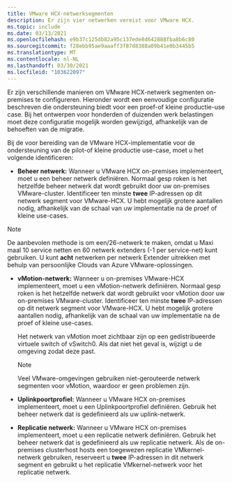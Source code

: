 ```yaml
---
title: VMware HCX-netwerksegmenten
description: Er zijn vier netwerken vereist voor VMware HCX.
ms.topic: include
ms.date: 03/13/2021
ms.openlocfilehash: e9b37c125db82a95c137ede8d642888fba8b6c80
ms.sourcegitcommit: f28ebb95ae9aaaff3f87d8388a09b41e0b3445b5
ms.translationtype: MT
ms.contentlocale: nl-NL
ms.lasthandoff: 03/30/2021
ms.locfileid: "103622097"
---
```

<!-- Used in avs-production-ready-deployment.md and tutorial-deploy-vmware-hcx.md -->

Er zijn verschillende manieren om VMware HCX-netwerk segmenten on-premises te configureren. Hieronder wordt een eenvoudige configuratie beschreven die ondersteuning biedt voor een proef-of kleine productie-use case.  Bij het ontwerpen voor honderden of duizenden werk belastingen moet deze configuratie mogelijk worden gewijzigd, afhankelijk van de behoeften van de migratie.  

Bij de voor bereiding van de VMware HCX-implementatie voor de ondersteuning van de pilot-of kleine productie use-case, moet u het volgende identificeren:

- **Beheer netwerk:** Wanneer u VMware HCX on-premises implementeert, moet u een beheer netwerk definiëren.  Normaal gesp roken is het hetzelfde beheer netwerk dat wordt gebruikt door uw on-premises VMware-cluster.  Identificeer ten minste **twee** IP-adressen op dit netwerk segment voor VMware-HCX. U hebt mogelijk grotere aantallen nodig, afhankelijk van de schaal van uw implementatie na de proef of kleine use-cases.

> [!NOTE]
   > De aanbevolen methode is om een/26-netwerk te maken, omdat u Maxi maal 10 service netten en 60 netwerk extenders (-1 per service-net) kunt gebruiken. U kunt **acht** netwerken per netwerk Extender uitrekken met behulp van persoonlijke Clouds van Azure VMware-oplossingen.
   >
   
- **vMotion-netwerk:** Wanneer u on-premises VMware-HCX implementeert, moet u een vMotion-netwerk definiëren.  Normaal gesp roken is het hetzelfde netwerk dat wordt gebruikt voor vMotion door uw on-premises VMware-cluster.  Identificeer ten minste **twee** IP-adressen op dit netwerk segment voor VMware-HCX. U hebt mogelijk grotere aantallen nodig, afhankelijk van de schaal van uw implementatie na de proef of kleine use-cases.

   Het netwerk van vMotion moet zichtbaar zijn op een gedistribueerde virtuele switch of vSwitch0. Als dat niet het geval is, wijzigt u de omgeving zodat deze past.

   > [!NOTE]
   > Veel VMware-omgevingen gebruiken niet-gerouteerde netwerk segmenten voor vMotion, waardoor er geen problemen zijn.

- **Uplinkpoortprofiel:** Wanneer u VMware HCX on-premises implementeert, moet u een Uplinkpoortprofiel definiëren. Gebruik het beheer netwerk dat is gedefinieerd als uw uplink-netwerk.
   
- **Replicatie netwerk:** Wanneer u VMware HCX on-premises implementeert, moet u een replicatie netwerk definiëren. Gebruik het beheer netwerk dat is gedefinieerd als uw replicatie netwerk.  Als de on-premises clusterhost hosts een toegewezen replicatie VMkernel-netwerk gebruiken, reserveert u **twee** IP-adressen in dit netwerk segment en gebruikt u het replicatie VMkernel-netwerk voor het replicatie netwerk.
